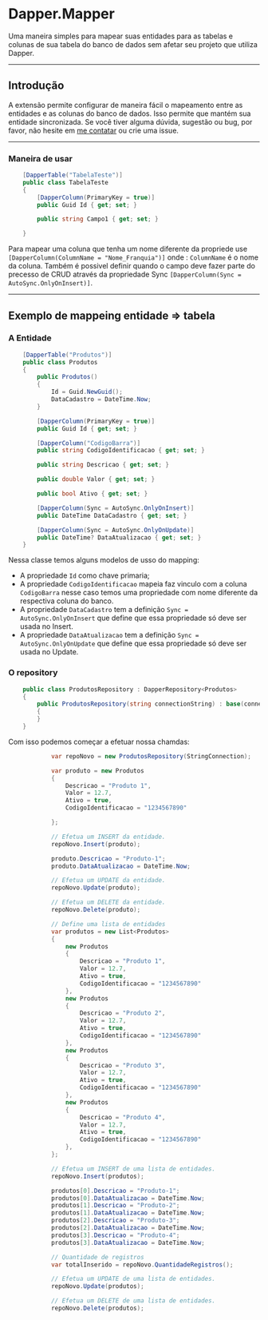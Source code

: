 # Dapper.Mapper
Uma maneira simples para mapear suas entidades para as tabelas e colunas de sua tabela do banco de dados sem afetar seu projeto que utiliza Dapper.

<hr>

## Introdução

A extensão permite configurar de maneira fácil o mapeamento entre as entidades e as colunas do banco de dados. Isso permite que mantém sua entidade sincronizada. Se você tiver alguma dúvida, sugestão ou bug, por favor, não hesite em [me contatar](mailto:rodrigodotnet@gmail.com) ou crie uma issue.

<hr>

### Maneira de usar

```csharp
    [DapperTable("TabelaTeste")]
    public class TabelaTeste
    {
        [DapperColumn(PrimaryKey = true)]
        public Guid Id { get; set; }

        public string Campo1 { get; set; }

    }
```

Para mapear uma coluna que tenha um nome diferente da propriede use  `[DapperColumn(ColumnName = "Nome_Franquia")]` onde : `ColumnName` é o nome da coluna. Também é possivel definir quando o campo deve fazer parte do precesso de CRUD através da propriedade Sync `[DapperColumn(Sync = AutoSync.OnlyOnInsert)]`.

<hr>

## Exemplo de mappeing entidade => tabela

### A Entidade

```csharp
    [DapperTable("Produtos")]
    public class Produtos
    {
        public Produtos()
        {
            Id = Guid.NewGuid();
            DataCadastro = DateTime.Now;
        }

        [DapperColumn(PrimaryKey = true)]
        public Guid Id { get; set; }

        [DapperColumn("CodigoBarra")]
        public string CodigoIdentificacao { get; set; }

        public string Descricao { get; set; }

        public double Valor { get; set; }

        public bool Ativo { get; set; }

        [DapperColumn(Sync = AutoSync.OnlyOnInsert)]
        public DateTime DataCadastro { get; set; }

        [DapperColumn(Sync = AutoSync.OnlyOnUpdate)]
        public DateTime? DataAtualizacao { get; set; }
    }
```

Nessa classe temos alguns modelos de usso do mapping:

* A propriedade `Id` como chave primaria;
* A propriedade `CodigoIdentificacao` mapeia faz vinculo com a coluna  `CodigoBarra` nesse caso temos uma propriedade com nome diferente da respectiva coluna do banco.
* A propriedade `DataCadastro` tem a definição `Sync = AutoSync.OnlyOnInsert` que define que essa propriedade só deve ser usada no Insert.
* A propriedade `DataAtualizacao` tem a definição `Sync = AutoSync.OnlyOnUpdate` que define que essa propriedade só deve ser usada no Update.

### O repository

```csharp
    public class ProdutosRepository : DapperRepository<Produtos>
    {
        public ProdutosRepository(string connectionString) : base(connectionString)
        {
        }
    }
```

Com isso podemos começar a efetuar nossa chamdas:

```csharp
            var repoNovo = new ProdutosRepository(StringConnection);

            var produto = new Produtos
            {
                Descricao = "Produto 1",
                Valor = 12.7,
                Ativo = true,
                CodigoIdentificacao = "1234567890"

            };

            // Efetua um INSERT da entidade.
            repoNovo.Insert(produto);

            produto.Descricao = "Produto-1";
            produto.DataAtualizacao = DateTime.Now;

            // Efetua um UPDATE da entidade.
            repoNovo.Update(produto);

            // Efetua um DELETE da entidade.
            repoNovo.Delete(produto);

            // Define uma lista de entidades
            var produtos = new List<Produtos>
            {
                new Produtos
                {
                    Descricao = "Produto 1",
                    Valor = 12.7,
                    Ativo = true,
                    CodigoIdentificacao = "1234567890"
                },
                new Produtos
                {
                    Descricao = "Produto 2",
                    Valor = 12.7,
                    Ativo = true,
                    CodigoIdentificacao = "1234567890"
                },
                new Produtos
                {
                    Descricao = "Produto 3",
                    Valor = 12.7,
                    Ativo = true,
                    CodigoIdentificacao = "1234567890"
                },
                new Produtos
                {
                    Descricao = "Produto 4",
                    Valor = 12.7,
                    Ativo = true,
                    CodigoIdentificacao = "1234567890"
                },
            };

            // Efetua um INSERT de uma lista de entidades.
            repoNovo.Insert(produtos);

            produtos[0].Descricao = "Produto-1";
            produtos[0].DataAtualizacao = DateTime.Now;
            produtos[1].Descricao = "Produto-2";
            produtos[1].DataAtualizacao = DateTime.Now;
            produtos[2].Descricao = "Produto-3";
            produtos[2].DataAtualizacao = DateTime.Now;
            produtos[3].Descricao = "Produto-4";
            produtos[3].DataAtualizacao = DateTime.Now;

            // Quantidade de registros
            var totalInserido = repoNovo.QuantidadeRegistros();

            // Efetua um UPDATE de uma lista de entidades.
            repoNovo.Update(produtos);

            // Efetua um DELETE de uma lista de entidades.
            repoNovo.Delete(produtos);
```